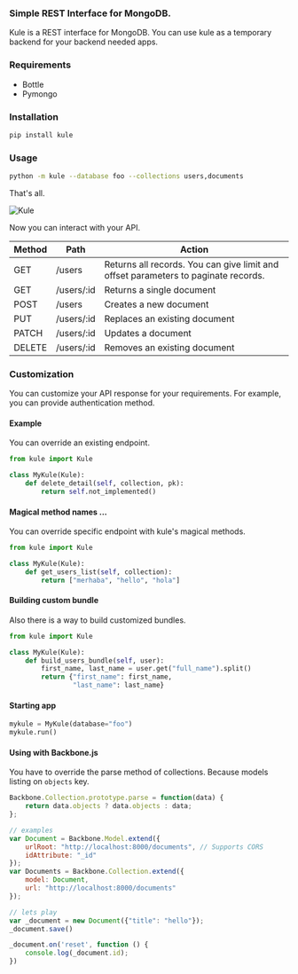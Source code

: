 ### Simple REST Interface for MongoDB.

Kule is a REST interface for MongoDB. You can use kule as a temporary backend for your backend needed apps.

### Requirements

 - Bottle
 - Pymongo

### Installation

```sh
pip install kule
```

### Usage

```sh
python -m kule --database foo --collections users,documents
```

That's all. 

![Kule](http://i.imgur.com/OGeijqr.png)


Now you can interact with your API.


| Method        | Path          |           Action              |
| ------------- |---------------| ------------------------------|
| GET           | /users        | Returns all records. You can give limit and offset parameters to paginate records.     |
| GET           | /users/:id    | Returns a single document     |
| POST          | /users        | Creates a new document        |
| PUT           | /users/:id    | Replaces an existing document |
| PATCH         | /users/:id    | Updates a document            |
| DELETE        | /users/:id    | Removes an existing document  |



### Customization

You can customize your API response for your requirements.
For example, you can provide authentication method.

#### Example

You can override an existing endpoint.

```python
from kule import Kule

class MyKule(Kule):
    def delete_detail(self, collection, pk):
        return self.not_implemented()
```

#### Magical method names ...

You can override specific endpoint with kule's magical methods.

```python
from kule import Kule

class MyKule(Kule):
    def get_users_list(self, collection):
        return ["merhaba", "hello", "hola"]
```

#### Building custom bundle

Also there is a way to build customized bundles.

```python
from kule import Kule

class MyKule(Kule):
    def build_users_bundle(self, user):
        first_name, last_name = user.get("full_name").split()
        return {"first_name": first_name, 
                "last_name": last_name}
```

#### Starting app

```python
mykule = MyKule(database="foo")
mykule.run()
```

#### Using with Backbone.js

You have to override the parse method of collections. Because models listing
on `objects` key.

```javascript
Backbone.Collection.prototype.parse = function(data) {
    return data.objects ? data.objects : data;
};

// examples
var Document = Backbone.Model.extend({
    urlRoot: "http://localhost:8000/documents", // Supports CORS
    idAttribute: "_id"
});
var Documents = Backbone.Collection.extend({
    model: Document,
    url: "http://localhost:8000/documents"
});

// lets play
var _document = new Document({"title": "hello"});
_document.save()

_document.on('reset', function () {
    console.log(_document.id);
})
```
